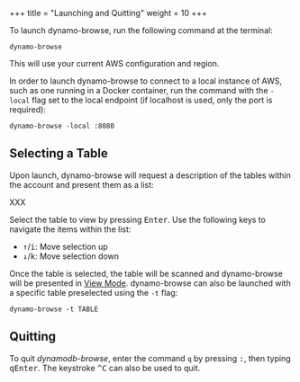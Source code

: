 +++
title = "Launching and Quitting"
weight = 10
+++

To launch dynamo-browse, run the following command at the terminal:

```
dynamo-browse
```

This will use your current AWS configuration and region.

In order to launch dynamo-browse to connect to a local instance of AWS, such as one
running in a Docker container, run the command with the `-local` flag set to the local
endpoint (if localhost is used, only the port is required):

```
dynamo-browse -local :8080
```

## Selecting a Table

Upon launch, dynamo-browse will request a description of the tables within the account
and present them as a list:

XXX 

Select the table to view by pressing <kbd>Enter</kbd>.  Use the following keys to navigate
the items within the list:

- <kbd>&uarr;</kbd>/<kbd>i</kbd>: Move selection up
- <kbd>&darr;</kbd>/<kbd>k</kbd>: Move selection down

Once the table is selected, the table will be scanned and dynamo-browse will be presented in
[View Mode](#view-mode).
dynamo-browse can also be launched with a specific table preselected using the `-t` flag:

```
dynamo-browse -t TABLE
```

## Quitting

To quit _dynamodb-browse_, enter the command `q` by pressing <kbd>:</kbd>, then typing <kbd>q</kbd><kbd>Enter</kbd>.
The keystroke <kbd>^C</kbd> can also be used to quit.